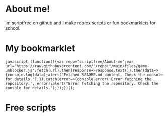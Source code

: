 # About me!

Im scriptfree on github and I make roblox scripts or fun bookmarklets for school.

# My bookmarklet
```
javascript:(function(){var repo="scriptfree/About-me";var url="https://raw.githubusercontent.com/"+repo+"/main/files/game-unblocker.js";fetch(url).then(response=>response.text()).then(data=>{console.log(data);alert("Fetched README.md content. Check the console for details.");}).catch(error=>{console.error('Error fetching the repository:', error);alert("Error fetching the repository. Check the console for details.");});})();
```
# Free scripts
